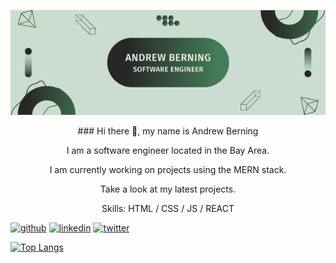 <p align="center">
<img src="banner.png" width="1000">
</p>

<p align="center">
### Hi there 👋, my name is Andrew Berning
</p>

<p align="center">
I am a software engineer located in the Bay Area. 
</p>

<p align="center">
I am currently working on projects using the MERN stack.
</p>

<p align="center">
Take a look at my latest projects.
</p>  

<p align="center">
Skills: HTML / CSS / JS / REACT 
</p>  





[<img src='https://cdn.jsdelivr.net/npm/simple-icons@3.0.1/icons/github.svg' alt='github' height='40'>](https://github.com/andrewberning)  [<img src='https://cdn.jsdelivr.net/npm/simple-icons@3.0.1/icons/linkedin.svg' alt='linkedin' height='40'>](https://www.linkedin.com/in/andrew-berning/)  [<img src='https://cdn.jsdelivr.net/npm/simple-icons@3.0.1/icons/twitter.svg' alt='twitter' height='40'>](https://twitter.com/@berning_andrew)  

[![Top Langs](https://github-readme-stats.vercel.app/api/top-langs/?username=andrewberning)](https://github.com/anuraghazra/github-readme-stats)


